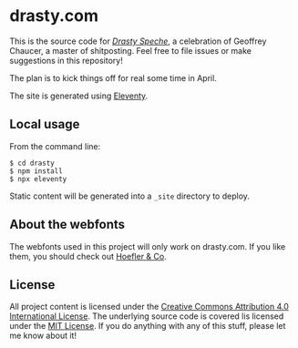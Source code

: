 # drasty.com

This is the source code for <a href="https://drasty.com/"><i lang="enm">Drasty Speche</i></a>, a celebration of Geoffrey Chaucer, a master of shitposting. Feel free to file issues or make suggestions in this repository!

The plan is to kick things off for real some time in April.

The site is generated using [Eleventy](https://www.11ty.io/).

## Local usage

From the command line:

```
$ cd drasty
$ npm install
$ npx eleventy
```

Static content will be generated into a `_site` directory to deploy.

## About the webfonts

The webfonts used in this project will only work on drasty.com. If you like them, you should check out [Hoefler & Co](https://www.typography.com/webfonts/).

## License

All project content is licensed under the [Creative Commons Attribution 4.0 International License](https://creativecommons.org/licenses/by/4.0/). The underlying source code is covered lis licensed under the [MIT License](LICENSE). If you do anything with any of this stuff, please let me know about it!
